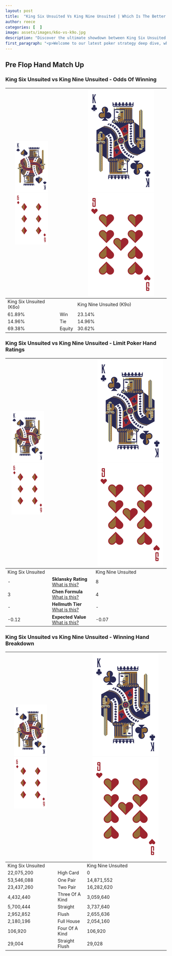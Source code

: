 ```yaml
---
layout: post
title:  "King Six Unsuited Vs King Nine Unsuited | Which Is The Better Hand In Poker? A Complete Guide"
author: reece
categories: [  ]
image: assets/images/k6o-vs-k9o.jpg
description: "Discover the ultimate showdown between King Six Unsuited and King Nine Unsuited in poker! Uncover the odds, strategies, and scenarios where one hand triumphs over the other. Get ready to up your poker game with this thrilling analysis."
first_paragraph: "<p>Welcome to our latest poker strategy deep dive, where we're pitting two distinct hands against each other in a high-stakes showdown: King Six Unsuited vs King Nine Unsuited.</p><p>In the dynamic world of poker, every decision counts, and knowing which hand holds the upper hand is key to your success at the table.</p><p>In this article, we'll dissect these two hands, explore the scenarios where one dominates the other, and equip you with the knowledge to make strategic choices that can tip the odds in your favor.</p><p>Get ready to unravel the intriguing dynamics of these poker hands and elevate your game to new heights.</p>"
---
```




[comment]: # (sp0)

## Pre Flop Hand Match Up

<div class="table hand-ratings" markdown="1"> 



### King Six Unsuited vs King Nine Unsuited - Odds Of Winning


    
| ![image info](assets/images/hand1/K.png) ![image info](assets/images/hand1/6o.png) |  | ![image info](assets/images/hand2/K.png) ![image info](assets/images/hand2/9o.png) |
| -------- | -------- | -------- |
| King Six Unsuited (K6o) |  | King Nine Unsuited (K9o) |
| 61.89% | Win | 23.14% |
| 14.96% | Tie | 14.96% |
| 69.38% | Equity | 30.62% |




[comment]: # (sp1)



### King Six Unsuited vs King Nine Unsuited - Limit Poker Hand Ratings


    
| ![image info](assets/images/hand1/K.png) ![image info](assets/images/hand1/6o.png) |  | ![image info](assets/images/hand2/K.png) ![image info](assets/images/hand2/9o.png) |
| -------- | -------- | -------- |
| King Six Unsuited |  | King Nine Unsuited |
| - | **Sklansky Rating** [What is this?](/sklansky-rating-explained) | 8 |
| 3 | **Chen Formula** [What is this?](/chen-formula-explained) | 4 |
| - | **Hellmuth Tier** [What is this?](/Hellmuth-tier-explained) | - |
| -0.12 | **Expected Value** [What is this?](/expected-value-explained) | -0.07 |




[comment]: # (sp2)



### King Six Unsuited vs King Nine Unsuited - Winning Hand Breakdown


    
| ![image info](assets/images/hand1/K.png) ![image info](assets/images/hand1/6o.png) |  | ![image info](assets/images/hand2/K.png) ![image info](assets/images/hand2/9o.png) |
| -------- | -------- | -------- |
| King Six Unsuited |  | King Nine Unsuited |
| 22,075,200 | High Card | 0 |
| 53,546,088 | One Pair | 14,871,552 |
| 23,437,260 | Two Pair | 16,282,620 |
| 4,432,440 | Three Of A Kind | 3,059,640 |
| 5,700,444 | Straight | 3,737,640 |
| 2,952,852 | Flush | 2,655,636 |
| 2,180,196 | Full House | 2,054,160 |
| 106,920 | Four Of A Kind | 106,920 |
| 29,004 | Straight Flush | 29,028 |




[comment]: # (sp3)



</div>

[comment]: # (sp4)



[comment]: # (sp5)

